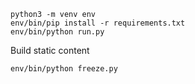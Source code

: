 ```
python3 -m venv env
env/bin/pip install -r requirements.txt
env/bin/python run.py
```

Build static content

```
env/bin/python freeze.py
```